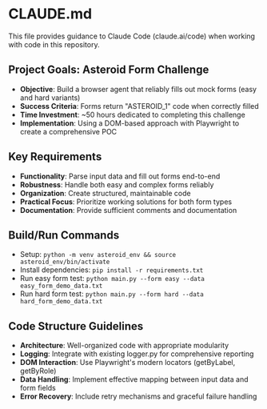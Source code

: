 # CLAUDE.md

This file provides guidance to Claude Code (claude.ai/code) when working with code in this repository.

## Project Goals: Asteroid Form Challenge
- **Objective**: Build a browser agent that reliably fills out mock forms (easy and hard variants)
- **Success Criteria**: Forms return "ASTEROID_1" code when correctly filled
- **Time Investment**: ~50 hours dedicated to completing this challenge
- **Implementation**: Using a DOM-based approach with Playwright to create a comprehensive POC

## Key Requirements
- **Functionality**: Parse input data and fill out forms end-to-end
- **Robustness**: Handle both easy and complex forms reliably
- **Organization**: Create structured, maintainable code
- **Practical Focus**: Prioritize working solutions for both form types
- **Documentation**: Provide sufficient comments and documentation

## Build/Run Commands
- Setup: `python -m venv asteroid_env && source asteroid_env/bin/activate`
- Install dependencies: `pip install -r requirements.txt`
- Run easy form test: `python main.py --form easy --data easy_form_demo_data.txt`
- Run hard form test: `python main.py --form hard --data hard_form_demo_data.txt`

## Code Structure Guidelines
- **Architecture**: Well-organized code with appropriate modularity
- **Logging**: Integrate with existing logger.py for comprehensive reporting
- **DOM Interaction**: Use Playwright's modern locators (getByLabel, getByRole)
- **Data Handling**: Implement effective mapping between input data and form fields
- **Error Recovery**: Include retry mechanisms and graceful failure handling